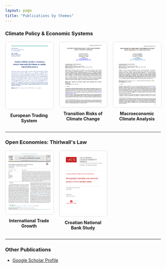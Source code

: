```yaml
---
layout: page
title: "Publications by themes"
---
```


### **Climate Policy & Economic Systems**

<div style="display: grid; grid-template-columns: repeat(3, 1fr); gap: 20px; text-align: center;">
  <div>
    <a href="https://hrcak.srce.hr/file/465846" target="_blank">
      <img src="assets/eu_ets.png" alt="Research 1" style="width: 100%; height: auto; border: 1px solid #ddd; border-radius: 8px;">
    </a>
    <p style="margin-top: 8px; font-weight: bold;">European Trading System</p>
  </div>
  <div>
    <a href="https://morepress.unizd.hr/journals/index.php/oeconomicajadertina/article/view/4433" target="_blank">
      <img src="assets/tranz.png" alt="Research 2" style="width: 100%; height: auto; border: 1px solid #ddd; border-radius: 8px;">
    </a>
    <p style="margin-top: 8px; font-weight: bold;">Transition Risks of Climate Change</p>
  </div>
  <div>
    <a href="https://morepress.unizd.hr/journals/index.php/oeconomicajadertina/article/view/4434" target="_blank">
      <img src="assets/makro.png" alt="Research 3" style="width: 100%; height: auto; border: 1px solid #ddd; border-radius: 8px;">
    </a>
    <p style="margin-top: 8px; font-weight: bold;">Macroeconomic Climate Analysis</p>
  </div>
</div>

---

### **Open Economies: Thirlwall's Law**

<div style="display: grid; grid-template-columns: repeat(3, 1fr); gap: 20px; text-align: center;">
  <div>
    <a href="https://pdf.sciencedirectassets.com/..." target="_blank">
      <img src="assets/sced.png" alt="Research 4" style="width: 100%; height: auto; border: 1px solid #ddd; border-radius: 8px;">
    </a>
    <p style="margin-top: 8px; font-weight: bold;">International Trade Growth</p>
  </div>
  <div>
    <a href="https://www.hnb.hr/documents/20182/4135487/srdelic-davila-fernandez.pdf" target="_blank">
      <img src="assets/demo.png" alt="Research 5" style="width: 100%; height: auto; border: 1px solid #ddd; border-radius: 8px;">
    </a>
    <p style="margin-top: 8px; font-weight: bold;">Croatian National Bank Study</p>
  </div>
</div>

---

### **Other Publications**

<ul>
  <li><a href="https://scholar.google.com/citations?user=EH07ckMAAAAJ&hl=en" target="_blank">Google Scholar Profile</a></li>
</ul>
